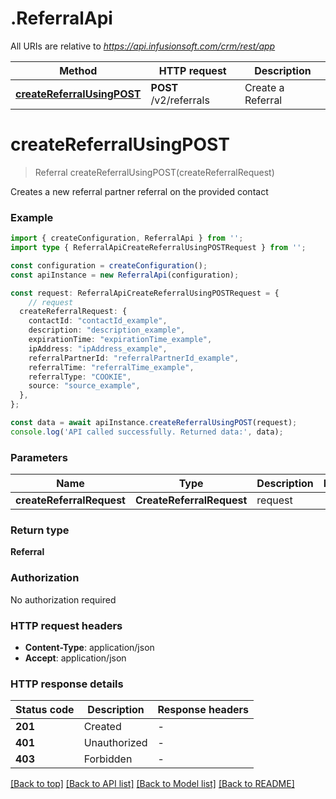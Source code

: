 # .ReferralApi

All URIs are relative to *https://api.infusionsoft.com/crm/rest/app*

Method | HTTP request | Description
------------- | ------------- | -------------
[**createReferralUsingPOST**](ReferralApi.md#createReferralUsingPOST) | **POST** /v2/referrals | Create a Referral


# **createReferralUsingPOST**
> Referral createReferralUsingPOST(createReferralRequest)

Creates a new referral partner referral on the provided contact

### Example


```typescript
import { createConfiguration, ReferralApi } from '';
import type { ReferralApiCreateReferralUsingPOSTRequest } from '';

const configuration = createConfiguration();
const apiInstance = new ReferralApi(configuration);

const request: ReferralApiCreateReferralUsingPOSTRequest = {
    // request
  createReferralRequest: {
    contactId: "contactId_example",
    description: "description_example",
    expirationTime: "expirationTime_example",
    ipAddress: "ipAddress_example",
    referralPartnerId: "referralPartnerId_example",
    referralTime: "referralTime_example",
    referralType: "COOKIE",
    source: "source_example",
  },
};

const data = await apiInstance.createReferralUsingPOST(request);
console.log('API called successfully. Returned data:', data);
```


### Parameters

Name | Type | Description  | Notes
------------- | ------------- | ------------- | -------------
 **createReferralRequest** | **CreateReferralRequest**| request |


### Return type

**Referral**

### Authorization

No authorization required

### HTTP request headers

 - **Content-Type**: application/json
 - **Accept**: application/json


### HTTP response details
| Status code | Description | Response headers |
|-------------|-------------|------------------|
**201** | Created |  -  |
**401** | Unauthorized |  -  |
**403** | Forbidden |  -  |

[[Back to top]](#) [[Back to API list]](README.md#documentation-for-api-endpoints) [[Back to Model list]](README.md#documentation-for-models) [[Back to README]](README.md)


